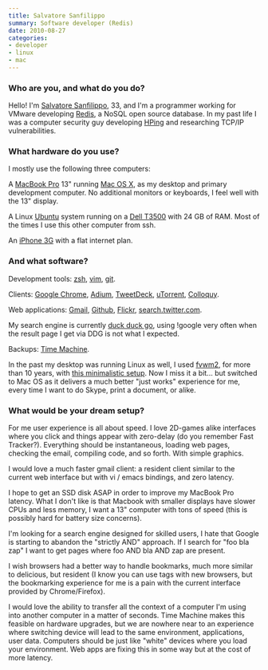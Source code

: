 ```yaml
---
title: Salvatore Sanfilippo
summary: Software developer (Redis)
date: 2010-08-27
categories:
- developer
- linux
- mac
---
```


### Who are you, and what do you do?

Hello! I'm [Salvatore Sanfilippo](http://antirez.com/ "Salvatore's website."), 33, and I'm a programmer working for VMware developing [Redis][], a NoSQL open source database. In my past life I was a computer security guy developing [HPing][] and researching TCP/IP vulnerabilities.

### What hardware do you use?

I mostly use the following three computers:

A [MacBook Pro][macbook-pro] 13" running [Mac OS X][macos], as my desktop and primary development computer. No additional monitors or keyboards, I feel well with the 13" display.

A Linux [Ubuntu][] system running on a [Dell T3500][precision-t3500] with 24 GB of RAM. Most of the times I use this other computer from ssh.

An [iPhone 3G][iphone-3g] with a flat internet plan.

### And what software?

Development tools: [zsh][], [vim][], [git][].

Clients: [Google Chrome][chrome], [Adium][], [TweetDeck][], [uTorrent][], [Colloquy][].

Web applications: [Gmail][], [Github][], [Flickr][], [search.twitter.com](http://search.twitter.com/ "Twitter's search engine."). 

My search engine is currently [duck duck go][duckduckgo], using !google very often when the result page I get via DDG is not what I expected.

Backups: [Time Machine][time-machine].

In the past my desktop was running Linux as well, I used [fvwm2][fvwm], for more than 10 years, with [this minimalistic setup](http://antirez.com/blogdata/119/desktop.png "A screenshot of Salvatore's minimal desktop."). Now I miss it a bit... but switched to Mac OS as it delivers a much better "just works" experience for me, every time I want to do Skype, print a document, or alike.

### What would be your dream setup?

For me user experience is all about speed. I love 2D-games alike interfaces where you click and things appear with zero-delay (do you remember Fast Tracker?). Everything should be instantaneous, loading web pages, checking the email, compiling code, and so forth. With simple graphics.

I would love a much faster gmail client: a resident client similar to the current web interface but with vi / emacs bindings, and zero latency.

I hope to get an SSD disk ASAP in order to improve my MacBook Pro latency. What I don't like is that Macbook with smaller displays have slower CPUs and less memory, I want a 13" computer with tons of speed (this is possibly hard for battery size concerns).

I'm looking for a search engine designed for skilled users, I hate that Google is starting to abandon the "strictly AND" approach. If I search for "foo bla zap" I want to get pages where foo AND bla AND zap are present.

I wish browsers had a better way to handle bookmarks, much more similar to delicious, but resident (I know you can use tags with new browsers, but the bookmarking experience for me is a pain with the current interface provided by Chrome/Firefox).

I would love the ability to transfer all the context of a computer I'm using into another computer in a matter of seconds. Time Machine makes this feasible on hardware upgrades, but we are nowhere near to an experience where switching device will lead to the same environment, applications, user data. Computers should be just like "white" devices where you load your environment. Web apps are fixing this in some way but at the cost of more latency.

[adium]: https://en.wikipedia.org/wiki/Adium "A multi-protocol chat application for the Mac."
[chrome]: https://www.google.com/intl/en/chrome/browser/ "A WebKit-based browser, where each tab runs in its own thread."
[colloquy]: http://colloquy.info/ "An IRC client for the Mac."
[duckduckgo]: https://duckduckgo.com/ "A new search engine."
[flickr]: https://www.flickr.com/ "A photo sharing website."
[fvwm]: http://fvwm.org/ "A window manager for X."
[git]: https://git-scm.com/ "A version control system."
[github]: https://github.com/ "A Git code repository service."
[gmail]: https://mail.google.com/mail/ "Web-based email."
[hping]: https://en.wikipedia.org/wiki/Hping "A command-line packet analyser."
[iphone-3g]: https://en.wikipedia.org/wiki/IPhone_3G "A smartphone."
[macbook-pro]: https://www.apple.com/macbook-pro/ "A laptop."
[macos]: https://en.wikipedia.org/wiki/MacOS "An operating system for Mac hardware."
[precision-t3500]: https://www.dell.com/us/business/p/precision-t3500/pd "A tower desktop PC."
[redis]: https://redis.io/ "A key-value data store and more."
[time-machine]: https://en.wikipedia.org/wiki/Time_Machine_(Mac_OS) "Backup software for the masses, included with Mac OS X 10.5."
[tweetdeck]: https://about.twitter.com/products/tweetdeck "A multi-column Twitter client."
[ubuntu]: https://www.ubuntu.com/ "A Unix distribution."
[utorrent]: https://www.utorrent.com/ "A BitTorrent client."
[vim]: https://www.vim.org/ "A command-line text editor."
[zsh]: https://www.zsh.org/ "An interactive shell and scripting language."
